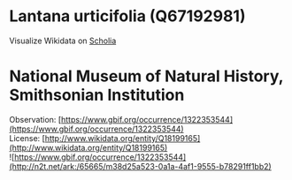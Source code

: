 
Lantana urticifolia (Q67192981)
===============================
  
Visualize Wikidata on [Scholia](https://scholia.toolforge.org/taxon/Q67192981)
# National Museum of Natural History, Smithsonian Institution
  
Observation: [https://www.gbif.org/occurrence/1322353544](https://www.gbif.org/occurrence/1322353544)  
License: [http://www.wikidata.org/entity/Q18199165](http://www.wikidata.org/entity/Q18199165)  
![https://www.gbif.org/occurrence/1322353544](http://n2t.net/ark:/65665/m38d25a523-0a1a-4af1-9555-b78291ff1bb2)